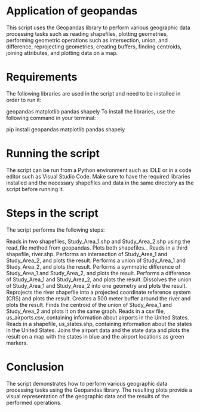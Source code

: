 # Application of geopandas
 
This script uses the Geopandas library to perform various geographic data processing tasks such as reading shapefiles, plotting geometries, performing geometric operations such as intersection, union, and difference, reprojecting geometries, creating buffers, finding centroids, joining attributes, and plotting data on a map.

# Requirements

The following libraries are used in the script and need to be installed in order to run it:

geopandas
matplotlib
pandas
shapely
To install the libraries, use the following command in your terminal:

pip install geopandas matplotlib pandas shapely

# Running the script
The script can be run from a Python environment such as IDLE or in a code editor such as Visual Studio Code. Make sure to have the required libraries installed and the necessary shapefiles and data in the same directory as the script before running it.

# Steps in the script
The script performs the following steps:

Reads in two shapefiles, Study_Area_1.shp and Study_Area_2.shp using the read_file method from geopandas.
Plots both shapefiles._
Reads in a third shapefile, river.shp.
Performs an intersection of Study_Area_1 and Study_Area_2, and plots the result.
Performs a union of Study_Area_1 and Study_Area_2, and plots the result.
Performs a symmetric difference of Study_Area_1 and Study_Area_2, and plots the result.
Performs a difference of Study_Area_1 and Study_Area_2, and plots the result.
Dissolves the union of Study_Area_1 and Study_Area_2 into one geometry and plots the result.
Reprojects the river shapefile into a projected coordinate reference system (CRS) and plots the result.
Creates a 500 meter buffer around the river and plots the result.
Finds the centroid of the union of Study_Area_1 and Study_Area_2 and plots it on the same graph.
Reads in a csv file, us_airports.csv, containing information about airports in the United States.
Reads in a shapefile, us_states.shp, containing information about the states in the United States.
Joins the airport data and the state data and plots the result on a map with the states in blue and the airport locations as green markers.

# Conclusion
The script demonstrates how to perform various geographic data processing tasks using the Geopandas library. The resulting plots provide a visual representation of the geographic data and the results of the performed operations.
